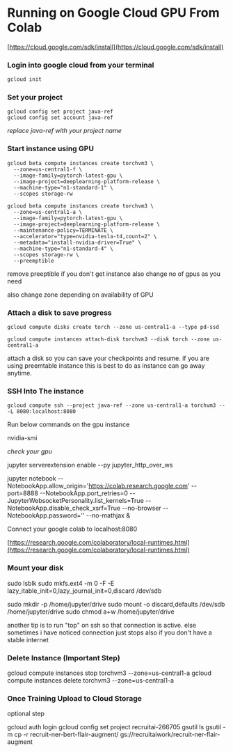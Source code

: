 # Running on Google Cloud GPU From Colab

[https://cloud.google.com/sdk/install](https://cloud.google.com/sdk/install)

### Login into google cloud from your terminal

```sh
gcloud init
```

### Set your project

```
gcloud config set project java-ref 
gcloud config set account java-ref
```

*replace java-ref with your project name*  

### Start instance using GPU

```
gcloud beta compute instances create torchvm3 \
  --zone=us-central1-f \
  --image-family=pytorch-latest-gpu \
  --image-project=deeplearning-platform-release \
  --machine-type="n1-standard-1" \
  --scopes storage-rw
```

```
gcloud beta compute instances create torchvm3 \
  --zone=us-central1-a \
  --image-family=pytorch-latest-gpu \
  --image-project=deeplearning-platform-release \
  --maintenance-policy=TERMINATE \
  --accelerator="type=nvidia-tesla-t4,count=2" \
  --metadata="install-nvidia-driver=True" \
  --machine-type="n1-standard-4" \
  --scopes storage-rw \
  --preemptible
```


  remove preeptible if you don't get instance
  also change no of gpus as you need

  also change zone depending on availability of GPU

### Attach a disk to save progress


```
gcloud compute disks create torch --zone us-central1-a --type pd-ssd

gcloud compute instances attach-disk torchvm3 --disk torch --zone us-central1-a
```

attach a disk so you can save your checkpoints and resume. 
if you are using preemtable instance this is best to do as instance can go away anytime.


### SSH Into The instance 

```
gcloud compute ssh --project java-ref --zone us-central1-a torchvm3 -- -L 8080:localhost:8080
```
Run below commands on the gpu instance

nvidia-smi

*check your gpu*

jupyter serverextension enable --py jupyter_http_over_ws

jupyter notebook   --NotebookApp.allow_origin='https://colab.research.google.com'   --port=8888   --NotebookApp.port_retries=0 --JupyterWebsocketPersonality.list_kernels=True --NotebookApp.disable_check_xsrf=True --no-browser --NotebookApp.password='' --no-mathjax &



Connect your google colab to localhost:8080

[https://research.google.com/colaboratory/local-runtimes.html](https://research.google.com/colaboratory/local-runtimes.html)


### Mount your disk

sudo lsblk
sudo mkfs.ext4 -m 0 -F -E lazy_itable_init=0,lazy_journal_init=0,discard /dev/sdb

sudo mkdir -p /home/jupyter/drive
sudo mount -o discard,defaults /dev/sdb /home/jupyter/drive
sudo chmod a+w /home/jupyter/drive


another tip is to run "top" on ssh so that connection is active. else sometimes i have noticed connection just stops
also if you don't have a stable internet

### Delete Instance (Important Step)

gcloud compute instances stop torchvm3 --zone=us-central1-a
gcloud compute instances delete torchvm3 --zone=us-central1-a


### Once Training Upload to Cloud Storage

optional step

gcloud auth login
gcloud config set project recruitai-266705
gsutil ls
gsutil -m cp -r recruit-ner-bert-flair-augment/ gs://recruitaiwork/recruit-ner-flair-augment
